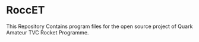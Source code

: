# RoccET
This Repository Contains program files for the open source project of Quark Amateur TVC Rocket Programme.
